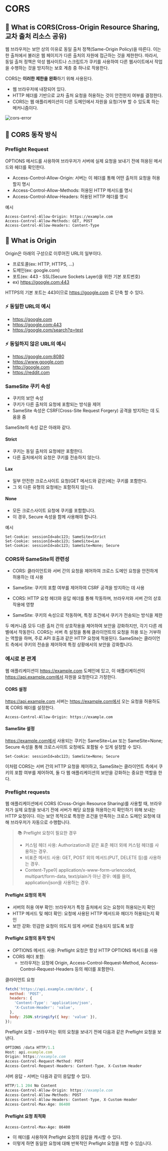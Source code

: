 # CORS

## 🧐 What is CORS(Cross-Origin Resource Sharing, 교차 출처 리소스 공유)

웹 브라우저는 보안 상의 이유로 동일 출처 정책(Same-Origin Policy)을 따른다. 이는 한 출처에서
불러온 웹 페이지가 다른 출처의 자원에 접근하는 것을 제한한다. 따라서, 동일 출처 정책은 악성 웹사이트나
스크립트가 쿠키를 사용하여 다른 웹사이트에서 작업을 수행하는 것을 방지하는 보호 계층 중 하나로 작용한다.

CORS는 **이러한 제한을 완화**하기 위해 사용된다.

- 웹 브라우저에 내장되어 있다.
- HTTP 헤더를 기반으로 교차 출처 요청을 허용하는 것이 안전한지 여부를 결정한다.
- CORS는 웹 애플리케이션이 다른 도메인에서 자원을 요청/거부 할 수 있도록 하는 메커니즘이다.

![cors-error](./assets/cors-error.png)

## 👏 CORS 동작 방식

### Preflight Request

OPTIONS 메서드를 사용하여 브라우저가 서버에 실제 요청을 보내기 전에 허용된 메서드와 헤더를 확인한다.

- Access-Control-Allow-Origin: 서버는 이 헤더를 통해 어떤 출처의 요청을 허용할지 명시
- Access-Control-Allow-Methods: 허용된 HTTP 메서드를 명시
- Access-Control-Allow-Headers: 허용된 HTTP 헤더를 명시

예시

```shell
Access-Control-Allow-Origin: https://example.com
Access-Control-Allow-Methods: GET, POST
Access-Control-Allow-Headers: Content-Type
```

## 🧐 What is Origin

Origin은 아래의 구성으로 이루어진 URL의 일부이다.

- 프로토콜(ex: HTTP, HTTPS, ...)
- 도메인(ex: google.com)
- 포트(ex: 443 - SSL(Secure Sockets Layer)을 위한 기본 포트번호)
- ex\) https://google.com:443

HTTPS의 기본 포트는 443이므로 https://google.com 로 단축 할 수 있다.

### ⚡️ 동일한 URL의 예시

- https://google.com
- https://google.com:443
- https://google.com/search?q=test

### ⚡️ 동일하지 않은 URL의 예시

- https://google.com:8080
- https://www.google.com
- http://google.com
- https://reddit.com

### SameSite 쿠키 속성

- 쿠키의 보안 속성
- 쿠키가 다른 출처의 요청에 포함되는 방식을 제어
- SameSite 속성은 CSRF(Cross-Site Request Forgery) 공격을 방지하는 데 도움을 줌

SameSite의 속성 값은 아래와 같다.

#### Strict

- 쿠키는 동일 출처의 요청에만 포함한다.
- 다른 출처에서의 요청은 쿠키를 전송하지 않는다.

#### Lax

- 일부 안전한 크로스사이트 요청(GET 메서드와 같은)에는 쿠키를 포함한다.
- 그 외 다른 유형의 요청에는 포함하지 않는다.

#### None

- 모든 크로스사이트 요청에 쿠키를 포함합니다.
- 이 경우, Secure 속성을 함께 사용해야 합니다.

예시

```shell
Set-Cookie: sessionId=abc123; SameSite=Strict
Set-Cookie: sessionId=abc123; SameSite=Lax
Set-Cookie: sessionId=abc123; SameSite=None; Secure
```

### CORS와 SameSite의 관련성

- CORS: 클라이언트와 서버 간의 요청을 제어하여 크로스 도메인 요청을 안전하게 허용하는 데 사용
- SameSite: 쿠키의 포함 여부를 제어하여 CSRF 공격을 방지하는 데 사용

- CORS: HTTP 요청 헤더와 응답 헤더를 통해 작동하며, 브라우저와 서버 간의 상호작용에 영향
- SameSite: 쿠키의 속성으로 작동하며, 특정 조건에서 쿠키가 전송되는 방식을 제한

두 메커니즘 모두 다른 출처 간의 상호작용을 제어하여 보안을 강화하지만, 각기 다른 레벨에서 작동한다.
CORS는 서버 측 설정을 통해 클라이언트의 요청을 허용 또는 거부하는 역할을 하며, 주로 API 호출과 같은
HTTP 요청에 적용된다. SameSite는 클라이언트 측에서 쿠키의 전송을 제어하여 특정 상황에서의 보안을
강화합니다.

### 예시로 본 관계

웹 애플리케이션이 https://example.com 도메인에 있고, 이 애플리케이션이
https://api.example.com에서 자원을 요청한다고 가정한다.

#### CORS 설정

https://api.example.com 서버는 https://example.com에서 오는 요청을 허용하도록 CORS 헤더를
설정한다.

```shell
Access-Control-Allow-Origin: https://example.com
```

#### SameSite 설정

https://example.com에서 사용되는 쿠키는 SameSite=Lax 또는 SameSite=None; Secure 속성을
통해 크로스사이트 요청에도 포함될 수 있게 설정할 수 있다.

```shell
Set-Cookie: sessionId=abc123; SameSite=None; Secure
```

이처럼 CORS는 서버 간의 HTTP 요청을 제어하고, SameSite는 클라이언트 측에서 쿠키의 포함 여부를
제어하여, 둘 다 웹 애플리케이션의 보안을 강화하는 중요한 역할을 한다.

### Preflight requests

웹 애플리케이션에서 CORS (Cross-Origin Resource Sharing)를 사용할 때, 브라우저가 실제 요청을
보내기 전에 서버가 해당 요청을 허용하는지 확인하기 위해 보내는 HTTP 요청이다. 이는 보안 목적으로 특정한
조건을 만족하는 크로스 도메인 요청에 대해 브라우저가 자동으로 수행합니다.

> 📚 Preflight 요청이 필요한 경우
>
> - 커스텀 헤더 사용: Authorization과 같은 표준 헤더 외에 커스텀 헤더를 사용하는 경우.
> - 비표준 메서드 사용: GET, POST 외의 메서드(PUT, DELETE 등)를 사용하는 경우.
> - Content-Type이 application/x-www-form-urlencoded, multipart/form-data,
>   text/plain가 아닌 경우: 예를 들어, application/json을 사용하는 경우.

#### Preflight 요청의 목적

- 서버의 허용 여부 확인: 브라우저가 특정 출처에서 오는 요청이 허용되는지 확인
- HTTP 메서드 및 헤더 확인: 요청에 사용된 HTTP 메서드와 헤더가 허용되는지 확인
- 보안 강화: 민감한 요청이 의도치 않게 서버로 전송되지 않도록 보장

#### Preflight 요청의 동작 방식

- OPTIONS 메서드 사용: Preflight 요청은 항상 HTTP OPTIONS 메서드를 사용
- CORS 헤더 포함:
  - 브라우저는 요청에 Origin, Access-Control-Request-Method,
    Access-Control-Request-Headers 등의 헤더를 포함한다.

클라이언트 요청

```js
fetch('https://api.example.com/data', {
  method: 'POST',
  headers: {
    'Content-Type': 'application/json',
    'X-Custom-Header': 'value',
  },
  body: JSON.stringify({ key: 'value' }),
});
```

Preflight 요청 - 브라우저는 위의 요청을 보내기 전에 다음과 같은 Preflight 요청을 보낸다.

```js
OPTIONS /data HTTP/1.1
Host: api.example.com
Origin: https://example.com
Access-Control-Request-Method: POST
Access-Control-Request-Headers: Content-Type, X-Custom-Header
```

서버 응답 - 서버는 다음과 같이 응답할 수 있다.

```js
HTTP/1.1 204 No Content
Access-Control-Allow-Origin: https://example.com
Access-Control-Allow-Methods: POST
Access-Control-Allow-Headers: Content-Type, X-Custom-Header
Access-Control-Max-Age: 86400
```

#### Preflight 요청 최적화

```shell
Access-Control-Max-Age: 86400
```

- 이 헤더를 사용하여 Preflight 요청의 응답을 캐시할 수 있다.
- 이렇게 하면 동일한 요청에 대해 반복적인 Preflight 요청을 피할 수 있습니다.
